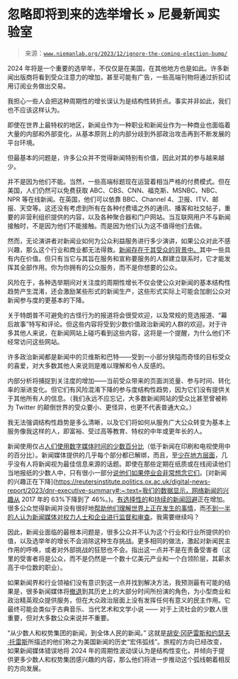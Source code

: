 <!--yml

类别：未分类

时间：2024-05-27 14:38:01

-->

# 忽略即将到来的选举增长 » 尼曼新闻实验室

> 来源：[`www.niemanlab.org/2023/12/ignore-the-coming-election-bump/`](https://www.niemanlab.org/2023/12/ignore-the-coming-election-bump/)

2024 年将是一个重要的选举年，不仅仅是在美国，在其他地方也是如此。许多新闻出版商将看到受众注意力的增加，甚至可能有广告，一些高端刊物将通过折扣试用订阅业务做出交易。

我担心一些人会把这种周期性的增长误认为是结构性转折点。事实并非如此，我们也不应该这样认为。

即使在世界上最特权的地区，新闻业作为一种职业和新闻业作为一种商业也面临着大量的内部和外部变化，从基本原则上的内部分歧到外部政治攻击再到不断发展的平台环境。

但最基本的问题是，许多公众并不觉得新闻特别有价值，因此对其的参与越来越少。

并不是因为他们不能。当然，一些高端标题现在运营着相当严格的付费模式。但在美国，人们仍然可以免费获取 ABC、CBS、CNN、福克斯、MSNBC、NBC、NPR 等在线新闻。在英国，他们可以依靠 BBC、Channel 4、卫报、ITV、邮报、天空等。这还没有考虑到所有在各种付费墙之外的通讯、播客和社交帖子，重要的非营利组织提供的内容，以及各种聚合器和门户网站。当互联网用户不与新闻接触时，不是因为他们不能接触。而是因为他们认为这不值得他们去做。

然而，无论演讲者对新闻业如何为公众利益服务进行多少演讲，如果公众对此不感兴趣，那么这个行业和商业都无法得救。[新闻存在于其受众的背景中。](https://rasmuskleisnielsen.net/2018/09/11/what-can-we-do-for-journalism/)其中一些具有内在价值。但只有当它与其旨在服务和宣称要服务的人群建立联系时，它才能发挥其全部作用。你为你拥有的公众服务，而不是你想要的公众。

风险在于，各种选举期间对关注度的周期性增长不仅会使公众对新闻的基本结构性趋势产生混淆，还会激励某些形式的新闻生产，这些形式实际上可能会加剧公众对新闻参与度的更基本的下降。

关于特朗普不可避免的古怪行为的报道将会很受欢迎，以及常规的竞选报道、“幕后故事”特写和评论。但这些内容将受到少数价值政治新闻的人群的欢迎。对于许多其他人来说，在新闻网站上碰巧看到这些内容，这将是一个提醒，为什么他们不经常访问这些网站。

许多政治新闻都是新闻中的贝维斯和巴特——受到一小部分狭隘而奇怪的目标受众的喜爱，对大多数其他人来说则是难以理解和令人反感的。

内部分析将捕捉到关注度的增加——当前受众带来的页面浏览量、参与时间、转化率的渐进变化。但它们有风险混淆下降的参与度结构性趋势，因为它们没有提供关于其他所有人的信息。（我们永远不应忘记，大多数新闻网站的受众比甚至曾被称为 Twitter 的颠倒世界的受众要小、更怪异，也更不代表普通大众。）

我无法强调结构性趋势是多么清晰，以及它们将如何从服务广大公众转变为基本上服务像我这样的人，即富裕、受过高等教育、特权的中年或更年长的人。

新闻使用仅占[人们使用数字媒体时间的少数百分比](https://www.taylorfrancis.com/chapters/edit/10.4324/9781315167497-21/economic-contexts-journalism-rasmus-kleis-nielsen)（低于新闻在印刷和电视使用中的百分比）。新闻媒体提供的几乎每个部分都已解绑，而且，至[少在地方层面](https://reutersinstitute.politics.ox.ac.uk/digital-news-report/2021/local-news-unbundled-where-audience-value-still-lies)，几乎没有人将新闻视为最佳信息来源的话题。即使在那些定期在纸质或在线阅读他们当地报纸的少数人中，只有很小一部分[说他们如果停业会非常想念它们](https://reutersinstitute.politics.ox.ac.uk/sites/default/files/2020-06/DNR_2020_FINAL.pdf)。[对新闻的兴趣正在下降](https://reutersinstitute.politics.ox.ac.uk/digital-news-report/2023/dnr-executive-summary#:~:text=我们的数据显示，网络新闻的兴趣从 2017 年的 63%下降到了 46%。)。[有选择性的](https://reutersinstitute.politics.ox.ac.uk/digital-news-report/2023/dnr-executive-summary)和[持续的新闻回避](https://cup.columbia.edu/book/avoiding-the-news/9780231205191)正在增加。很多公众觉得新闻并没有很好地[帮助他们理解世界上正在发生的事情](https://www.digitalnewsreport.org/survey/2019/overview-key-findings-2019/)，而[不到一半的人认为新闻媒体对权力人士和企业进行监督和审查](https://www.digitalnewsreport.org/survey/2019/overview-key-findings-2019/)。我需要继续吗？

因此，新闻业面临的最根本问题是，很多公众并不认为这个行业和行业所提供的价值，以及选举年的增长不会消除这种生存挑战。更多相同的做法，激起对新闻民主作用的呼唤，或者对外部挑战的狂怒也不会。指出这一点并不是在责备受害者（这里的受害者将是公众，而不是仍然是一个数十亿美元产业和一个白领阶层，其薪水高于中位数的职业）。

如果新闻界和行业领袖们没有意识到这一点并找到解决方法，我预测最有可能的结果是，很多新闻媒体将[撤退](https://www.cambridge.org/core/books/social-media-and-democracy/democratic-creative-destruction-the-effect-of-a-changing-media-landscape-on-democracy/8C6548E16FA63289FC4C731AC512B075)到其历史上的大部分时间所扮演的角色，为小型商业和政治精英观众提供服务，但在大众政治层面上没有发挥任何有意义的民主作用。它最终可能会类似于古典音乐、当代艺术和文学小说 —— 对于上流社会的少数人很重要，但对大多数公众来说并不重要。

“从少数人和权势集团的新闻，到全体人民的新闻。” 这就是[胡安·冈萨雷斯和约瑟夫·托雷斯](https://www.versobooks.com/en-gb/products/2217-news-for-all-the-people)所描述的他们称之为美国新闻的历史“宏伟弧线”。旅程的方向已经改变，如果新闻媒体错误地将 2024 年的周期性波动误认为是结构性变化，并倾向于提供更多少数人和权势集团感兴趣的内容，那么他们将进一步推动这个弧线朝着相反的方向发展。
